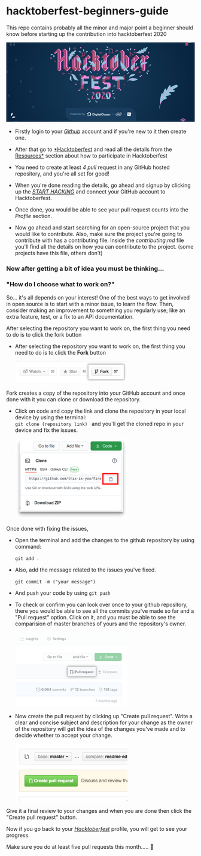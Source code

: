 # hacktoberfest-beginners-guide

This repo contains probably all the minor and major point a beginner should know before starting up the contribution into hacktoberfest 2020

![hacktoberfest-2020](./Images/hfest-2020.jpeg)

- Firstly login to your [_Github_](https://github.com/) account and if you're new to it then create one.

- After that go to [\*Hacktoberfest](https://hacktoberfest.digitalocean.com/) and read all the details from the [Resources\*](https://hacktoberfest.digitalocean.com/details) section about how to participate in Hacktoberfest

- You need to create at least _4 pull_ request in any GitHub hosted repository, and you're all set for good!

- When you're done reading the details, go ahead and signup by clicking up the [_START HACKING_](https://hacktoberfest.digitalocean.com/login) and connect your GitHub account to Hacktoberfest.

- Once done, you would be able to see your pull request counts into the _Profile_ section.

- Now go ahead and start searching for an open-source project that you would like to contribute. Also, make sure the project you're going to contribute with has a contributing file. Inside the _contributing.md_ file you'll find all the details on how you can contribute to the project. (some projects have this file, others don't)

### Now after getting a bit of idea you must be thinking...

### "How do I choose what to work on?"

So... it's all depends on your interest!
One of the best ways to get involved in open source is to start with a minor issue, to learn the flow. Then, consider making an improvement to something you regularly use; like an extra feature, test, or a fix to an API documentation.

After selecting the repository you want to work on, the first thing you need to do is to click the fork button

- <div class="container">
      <div class="design">
      <p>  After selecting the repository you want to work on, the first thing you need to do is to click the <b>Fork</b> button
      </p> 
      </div>
      <div class="design"> <img src="./Images/fork.png" width="300" height="" class="img"> </div>
  </div>

<!-- ![](../../images/1.png) -->

Fork creates a copy of the repository into your GitHub account and once done with it you can clone or download the repository.

- <div class="container">
      <div class="design">
      <p>  Click on code and copy the link and clone the repository in your local device by using the terminal: <br> <code>git clone (repository link) </code> and you'll get the cloned repo in your device and fix the issues.
      </p> 
      </div>
      <div class="design"> <img src="./Images/repo-link.png" width="300" height="" class="img"> </div>
  </div>

Once done with fixing the issues,

- Open the terminal and add the changes to the github repository by using command:

  <code>git add .</code>

- Also, add the message related to the issues you've fixed.

  <code>git commit -m ("your message")</code>

- And push your code by using <code>git push</code>

- <div class="container">
      <div class="design">
      <p> To check or confirm you can look over once to your github repository, there you would be able to see all the commits you've made so far and a "Pull request" option. Click on it, and you must be able to see the comparision of master branches of yours and the repository's owner.
      </p> 
      </div>
      <div class="design"> <img src="./Images/pull-request.png" class="img" width="300">
      </div>
  </div>

- <div class="container">
     <div class="design">
     <p> Now create the pull request by clicking up "Create pull request". Write a clear and concise subject and description for your change as the owner of the repository will get the idea of the changes you've made and to decide whether to accept your change.
     </p> 
     </div>
     <div class="design">
    <img src="./Images/create-pull-request.png" class="img" width="300">
     </div>
  </div>

Give it a final review to your changes and when you are done then click the "Create pull request" button.

Now if you go back to your [_Hacktoberfest_](https://hacktoberfest.digitalocean.com/) profile, you will get to see your progress.

Make sure you do at least five pull requests this month..... 🎉 
